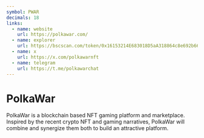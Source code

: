 ```yaml
---
symbol: PWAR
decimals: 18
links:
  - name: website
    url: https://polkawar.com/
  - name: explorer
    url: https://bscscan.com/token/0x16153214E683018D5aA318864c8e692b66E16778
  - name: x
    url: https://x.com/polkawarnft
  - name: telegram
    url: https://t.me/polkawarchat
---
```


# PolkaWar

PolkaWar is a blockchain based NFT gaming platform and marketplace. Inspired by the recent crypto NFT and gaming narratives, PolkaWar will combine and synergize them both to build an attractive platform.
